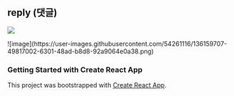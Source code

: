 ## reply (댓글)
<p>
  <a href="https://velog.io/@wkahd01/%EB%8C%80%EB%8C%93%EA%B8%80-%EA%B8%B0%EB%8A%A5-%EB%A7%8C%EB%93%A4%EA%B8%B0-2-React">
  <img src="https://img.shields.io/badge/Velog-20c997?style=flat-square&logo=Vimeo&logoColor=white"/>
  </a>
<p/>
![image](https://user-images.githubusercontent.com/54261116/136159707-49817002-6301-48ad-b8d8-92a9064e0a38.png)

###  Getting Started with Create React App

This project was bootstrapped with [Create React App](https://github.com/facebook/create-react-app).
